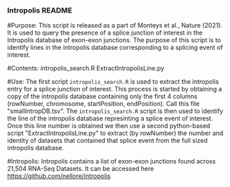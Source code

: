 ### Intropolis README

#Purpose:
This script is released as a part of Monteys et al., Nature (2021). It is used to query the presence of a splice junction of interest in the Intropolis database of exon-exon junctions. The purpose of this script is to identify lines in the intropolis database corresponding to a splicing event of interest.

#Contents:
intropolis_search.R
ExtractIntropolisLine.py

#Use:
The first script `intropolis_search.R` is used to extract the intropolis entry for a splice junction of interest. This process is started by obtaining a copy of the intropolis database containing only the first 4 columns (rowNumber, chromosome, startPosition, endPosition).  Call this file "smallIntropDB.tsv".  The `intropolis_search.R` script is then used to identify the line of the intropolis database represinting a splice event of interest.  Once this line number is obtained we then use a second python-based script "ExtractIntropolisLine.py" to extract (by rowNumber) the number and identity of datasets that contained that splice event from the full sized intropolis database.

#Intropolis:
Intropolis contains a list of exon-exon junctions found across 21,504 RNA-Seq Datasets. It can be accessed here https://github.com/nellore/intropolis